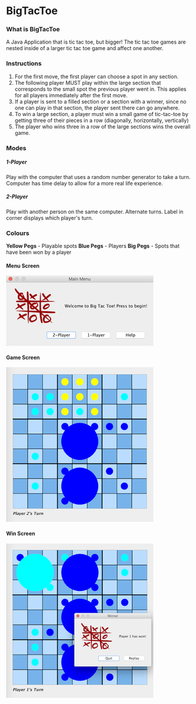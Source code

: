 # BigTacToe

### What is BigTacToe
A Java Application that is tic tac toe, but bigger! The tic tac toe games are nested inside of a larger tic tac toe game and affect one another. 

### Instructions 
1. For the first move, the first player can choose a spot in any section.
2. The following player MUST play within the large section that corresponds to the small spot the previous player went in. This applies for all players immediately after the first move.
3. If a player is sent to a filled section or a section with a winner, since no one can play in that section, the player sent there can go anywhere.
4. To win a large section, a player must win a small game of tic-tac-toe by getting three of their pieces in a row (diagonally, horizontally, vertically)
5. The player who wins three in a row of the large sections wins the overall game.

### Modes
##### 1-Player
Play with the computer that uses a random number generator to take a turn. Computer has time delay to allow for a more real life experience. 
##### 2-Player
Play with another person on the same computer. Alternate turns. Label in corner displays which player's turn.

### Colours
**Yellow Pegs** - Playable spots
**Blue Pegs** - Players
**Big Pegs** - Spots that have been won by a player

#### Menu Screen 
![menu screen image](images/startMenu.png)

#### Game Screen 
![game screen image](images/gameScreen.png)

#### Win Screen 
![win screen image](images/winScreen.png)

